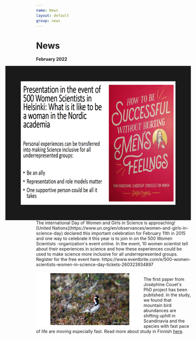 ```yaml
---
name: News
layout: default
group: news
---
```


<h1 class="page-header text-center"> News </h1>

**February 2022**

<img src="/static/img/news_pic1.png" style="float: right;" height="403px" width="736px" border="50px"/>

<p>The international Day of Women and Girls in Science is approaching! [United Nations](https://www.un.org/en/observances/women-and-girls-in-science-day) declared this important celebration for February 11th in 2015 and one way to celebrate it this year is to join in on the 500 Women Scientists -organization's event online. In the event, 10 women scientist tell about their experiences in science and how these experiences could be used to make science more inclusive for all underrepresented groups. Register for the free event here: https://www.eventbrite.com/e/500-women-scientists-women-in-science-day-tickets-260323934897<br>
<br>

<img src="/static/img/news_pic2.png" style="float: left;" height="175px" width="350px" border="0px"/>

The first paper from Joséphine Couet's PhD project has been published. In the study, we found that mountain bird abundances are shifting uphill in Scandinavia and the species with fast pace of life are moving especially fast. Read more about study in Finnish [here](https://www.helsinki.fi/fi/uutiset/luontokato/linnut-siirtyvat-skandeilla-kohti-tuntureiden-viileampia-ylarinteita-ilmaston-lammetessa).</p>






